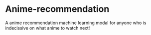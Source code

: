 # Anime-recommendation
A anime recommendation machine learning modal for anyone who is indecissive on what anime to watch next!
